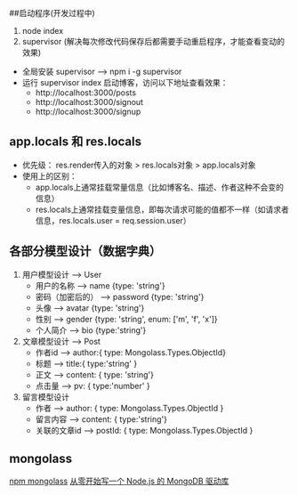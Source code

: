 ##启动程序(开发过程中)
1. node index
2. supervisor (解决每次修改代码保存后都需要手动重启程序，才能查看变动的效果)
- 全局安装 supervisor -->  npm i -g supervisor 
- 运行 supervisor index 启动博客，访问以下地址查看效果：  
    - http://localhost:3000/posts  
    - http://localhost:3000/signout  
    - http://localhost:3000/signup  
##  app.locals 和 res.locals
- 优先级： res.render传入的对象 > res.locals对象 > app.locals对象
- 使用上的区别：
    - app.locals上通常挂载常量信息（比如博客名、描述、作者这种不会变的信息）
    - res.locals上通常挂载变量信息，即每次请求可能的值都不一样（如请求者信息，res.locals.user = req.session.user）
## 各部分模型设计（数据字典）
1. 用户模型设计 --> User
    - 用户的名称        --> name {type: 'string'}
    - 密码（加密后的）   --> password {type: 'string'}
    - 头像             --> avatar {type: 'string'}
    - 性别             --> gender {type: 'string', enum: ['m', 'f', 'x']}
    - 个人简介          --> bio {type:'string'}
2. 文章模型设计 --> Post
    - 作者id            -->   author:{ type: Mongolass.Types.ObjectId}
    - 标题              -->   title:{ type:'string' }
    - 正文              -->   content: { type: 'string'}
    - 点击量            -->   pv: { type:'number' }
3. 留言模型设计
    - 作者              -->   author: { type: Mongolass.Types.ObjectId }
    - 留言内容           -->   content: { type:'string'}
    - 关联的文章id       -->   postId: { type: Mongolass.Types.ObjectId }
## mongolass
[npm mongolass](https://www.npmjs.com/package/mongolass)
[从零开始写一个 Node.js 的 MongoDB 驱动库](https://zhuanlan.zhihu.com/p/24308524)

